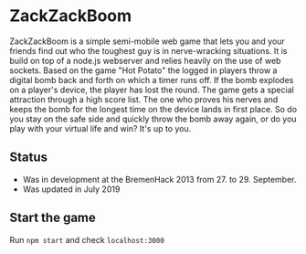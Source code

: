ZackZackBoom
============

ZackZackBoom is a simple semi-mobile web game that lets you and your friends find out who the toughest guy is in nerve-wracking situations.
It is build on top of a node.js webserver and relies heavily on the use of web sockets.
Based on the game "Hot Potato" the logged in players throw a digital bomb back and forth on which a timer runs off. If the bomb explodes on a player's device, the player has lost the round.
The game gets a special attraction through a high score list. The one who proves his nerves and keeps the bomb for the longest time on the device lands in first place. 
So do you stay on the safe side and quickly throw the bomb away again, or do you play with your virtual life and win? It's up to you.


Status
-------
- Was in development at the BremenHack 2013 from 27. to 29. September.
- Was updated in July 2019

Start the game
--------

Run `npm start` and check `localhost:3000`


